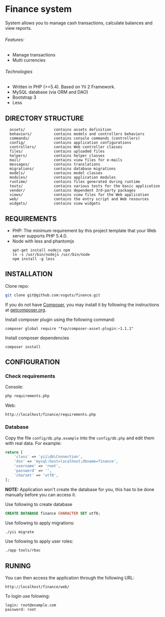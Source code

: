 Finance system
==============

System allows you to manage cash transactions, calculate balances and view reports.

###### Features:
- Manage transactions
- Multi currencies

###### Technologies
- Written in PHP (>=5.4). Based on Yii 2 Framework.
- MySQL database (via ORM and DAO)
- Bootstrap 3
- Less

DIRECTORY STRUCTURE
-------------------

      assets/             contains assets definition
      behaviors/          contains models and controllers behaviors
      commands/           contains console commands (controllers)
      config/             contains application configurations
      controllers/        contains Web controller classes
      files/              contains uploaded files
      helpers/            contains helper classes
      mail/               contains view files for e-mails
      messages/           contains translations
      migrations/         contains database migrations
      models/             contains model classes
      modules/            contains application modules
      runtime/            contains files generated during runtime
      tests/              contains various tests for the basic application
      vendor/             contains dependent 3rd-party packages
      views/              contains view files for the Web application
      web/                contains the entry script and Web resources
      widgets/            contains view widgets



REQUIREMENTS
------------

- PHP: The minimum requirement by this project template that your Web server supports PHP 5.4.0.
- Node with less and phantomjs
  ~~~
  apt-get install nodejs npm
  ln -s /usr/bin/nodejs /usr/bin/node
  npm install -g less
  ~~~


INSTALLATION
------------

Clone repo:

```bash
git clone git@github.com:vsguts/finance.git
```

If you do not have [Composer](http://getcomposer.org/), you may install it by following the instructions
at [getcomposer.org](http://getcomposer.org/doc/00-intro.md#installation-nix).

Install composer plugin using the following command:

~~~
composer global require "fxp/composer-asset-plugin:~1.1.1"
~~~

Install composer dependencies

~~~
composer install
~~~


CONFIGURATION
-------------

### Check requirements

Console:
```bash
php requirements.php
```

Web:
~~~
http://localhost/finance/requirements.php
~~~

### Database

Copy the file `config/db.php.example` into the `config/db.php` and edit them with real data. For example:

```php
return [
    'class' => 'yii\db\Connection',
    'dsn' => 'mysql:host=localhost;dbname=finance',
    'username' => 'root',
    'password' => '',
    'charset' => 'utf8',
];
```

**NOTE:** Application won't create the database for you, this has to be done manually before you can access it.

Use following to create database

```sql
CREATE DATABASE finance CHARACTER SET utf8;
```

Use following to apply migrations:

```bash
./yii migrate
```

Use following to apply user roles:

```bash
./app tools/rbac
```

RUNING
------

You can then access the application through the following URL:

~~~
http://localhost/finance/web/
~~~

To login use folowing:
~~~
login: root@example.com
password: root
~~~

